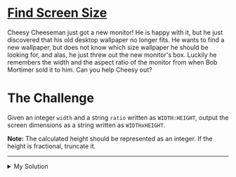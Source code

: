 # [Find Screen Size](https://www.codewars.com/kata/5bbd279c8f8bbd5ee500000f)

Cheesy Cheeseman just got a new monitor! He is happy with it, but he just discovered that his old desktop wallpaper no longer fits. He wants to find a new wallpaper, but does not know which size wallpaper he should be looking for, and alas, he just threw out the new monitor's box. Luckily he remembers the width and the aspect ratio of the monitor from when Bob Mortimer sold it to him. Can you help Cheesy out?

# The Challenge

Given an integer `width` and a string `ratio` written as `WIDTH:HEIGHT`, output the screen dimensions as a string written as `WIDTHxHEIGHT`.

**Note:** The calculated height should be represented as an integer. If the height is fractional, truncate it.

---

<details><summary>My Solution</summary>

```js
function findScreenHeight(width, ratio) {
  let [w, h] = ratio.split(':')
  return width + 'x' + width / w * h
}
```

</details>
